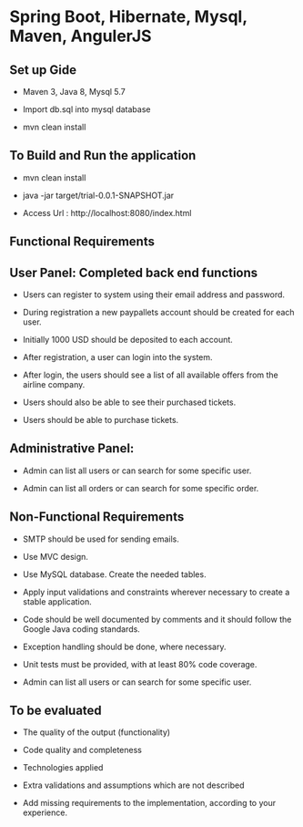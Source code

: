 Spring Boot, Hibernate, Mysql, Maven, AngulerJS
===============================================

Set up Gide
-----------

* Maven 3, Java 8, Mysql 5.7

* Import db.sql into mysql database

* mvn clean install

To Build and Run the application
--------------------------------

* mvn clean install

* java -jar target/trial-0.0.1-SNAPSHOT.jar

* Access Url : http://localhost:8080/index.html

Functional Requirements
-----------------------

User Panel: Completed back end functions
---------------------------------------

* Users can register to system using their email address and password.

* During registration a new paypallets account should be created for each user.

* Initially 1000 USD should be deposited to each account.

* After registration, a user can login into the system.

* After login, the users should see a list of all available offers from the airline company.

* Users should also be able to see their purchased tickets.

* Users should be able to purchase tickets.

Administrative Panel:
---------------------

* Admin can list all users or can search for some specific user.

* Admin can list all orders or can search for some specific order.

Non-Functional Requirements
---------------------------

* SMTP should be used for sending emails.

* Use MVC design.

* Use MySQL database. Create the needed tables.

* Apply input validations and constraints wherever necessary to create a stable application.

* Code should be well documented by comments and it should follow the Google Java coding standards.

* Exception handling should be done, where necessary.

* Unit tests must be provided, with at least 80% code coverage.

* Admin can list all users or can search for some specific user.

To be evaluated
---------------

* The quality of the output (functionality)

* Code quality and completeness

* Technologies applied

* Extra validations and assumptions which are not described

* Add missing requirements to the implementation, according to your experience.

